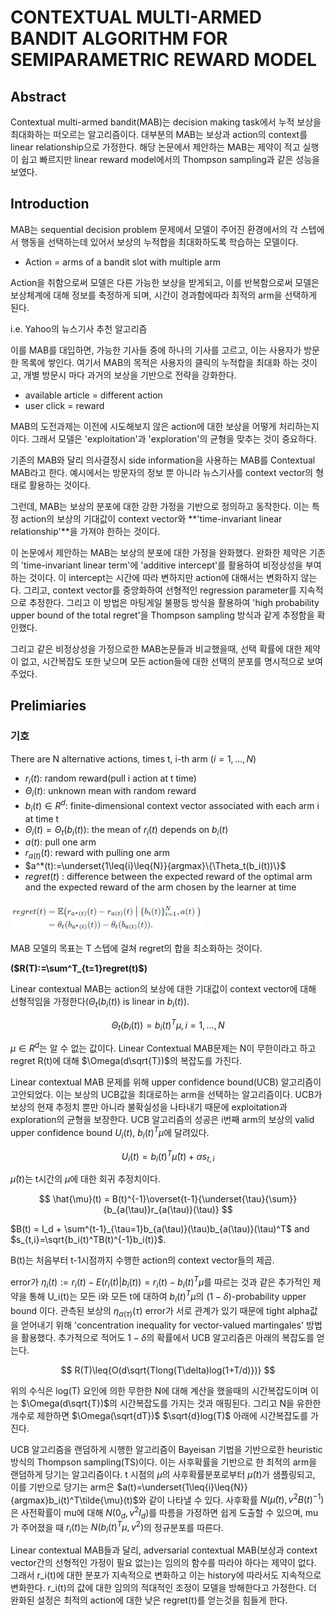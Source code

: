 # CONTEXTUAL MULTI-ARMED BANDIT ALGORITHM FOR SEMIPARAMETRIC REWARD MODEL

## Abstract

Contextual multi-armed bandit(MAB)는 decision making task에서 누적 보상을 최대화하는 떠오르는 알고리즘이다. 대부분의 MAB는 보상과 action의 context를 linear relationship으로 가정한다. 해당 논문에서 제안하는 MAB는 제약이 적고 실행이 쉽고 빠르지만 linear reward model에서의 Thompson sampling과 같은 성능을 보였다. 

## Introduction 

MAB는 sequential decision problem 문제에서 모델이 주어진 환경에서의 각 스텝에서 행동을 선택하는데 있어서 보상의 누적합을 최대화하도록 학습하는 모델이다. 

* Action = arms of a bandit slot with multiple arm

Action을 취함으로써 모델은 다른 가능한 보상을 받게되고, 이를 반복함으로써 모델은 보상체계에 대해 정보를 축정하게 되며, 시간이 경과함에따라 최적의 arm을 선택하게 된다.

i.e. Yahoo의 뉴스기사 추천 알고리즘

이를 MAB를 대입하면, 가능한 기사들 중에 하나의 기사를 고르고, 이는 사용자가 방문한 목록에 쌓인다. 여기서 MAB의 목적은 사용자의 클릭의 누적합을 최대화 하는 것이고, 개별 방문시 마다 과거의 보상을 기반으로 전략을 강화한다. 

* available article = different action
* user click = reward

MAB의 도전과제는 이전에 시도해보지 않은 action에 대한 보상을 어떻게 처리하는지이다. 그래서 모델은 'exploitation'과 'exploration'의 균형을 맞추는 것이 중요하다.

기존의 MAB와 달리 의사결정시 side information을 사용하는 MAB를 Contextual MAB라고 한다. 예시에서는 방문자의 정보 뿐 아니라 뉴스기사를 context vector의 형태로 활용하는 것이다. 

그런데, MAB는 보상의 분포에 대한 강한 가정을 기반으로 정의하고 동작한다. 이는 특정 action의 보상의 기대값이 context vector와 **'time-invariant linear relationship'**을 가져야 한하는 것이다.

이 논문에서 제안하는 MAB는 보상의 분포에 대한 가정을 완화했다. 완화한 제약은 기존의 'time-invariant linear term'에 'additive intercept'를 활용하여 비정상성을 부여하는 것이다. 이 intercept는 시간에 따라 변하지만 action에 대해서는 변화하지 않는다. 그리고, context vector를 중앙화하여 선형적인 regression parameter를 지속적으로 추정한다. 그리고 이 방법은 마팅게일 불평등 방식을 활용하여 'high probability upper bound of the total regret'을 Thompson sampling 방식과 같게 추정함을 확인했다.

그리고 같은 비정상성을 가정으로한 MAB논문들과 비교했을때, 선택 확률에 대한 제약이 없고, 시간복잡도 또한 낮으며 모든 action들에 대한 선택의 분포를 명시적으로 보여주었다. 

## Prelimiaries

### 기호

There are N alternative actions, times t, i-th arm $(i=1,...,N)$

* $r_i(t)$: random reward(pull i action at t time)
* $\Theta_i(t)$: unknown mean with random reward
* $b_i(t)\in{R^d}$: finite-dimensional context vector associated with each arm i at time t
* $\Theta_i(t)=\Theta_t(b_i(t))$: the mean of $r_i(t)$ depends on $b_i(t)$
* $a(t)$: pull one arm
* $r_{a(t)}(t)$: reward with pulling one arm
* $a^*(t):=\underset{1\leq{i}\leq{N}}{argmax}\{\Theta_t(b_i(t))\}$
* $regret(t)$ : difference between the expected reward of the optimal arm and the expected reward of the arm chosen by the learner at time

</div align="center">
<img src="imgs/MAB-for-Semiparmetric-Reward_1.png" />
<div>

MAB 모델의 목표는 T 스텝에 걸쳐 regret의 합을 최소화하는 것이다. 

**($R(T):=\sum^T_{t=1}regret(t)$)**

Linear contextual MAB는 action의 보상에 대한 기대값이 context vector에 대해 선형적임을 가정한다($\Theta_t(b_i(t))$ is linear in $b_i(t))$.

$$
\Theta_t(b_i(t)) = b_i(t)^T\mu, i=1,...,N
$$

$\mu\in{R^d}$는 알 수 없는 값이다. Linear Contextual MAB문제는 N이 무한이라고 하고 regret R(t)에 대해 $\Omega(d\sqrt{T})$의 복잡도를 가진다. 

Linear contextual MAB 문제를 위해 upper confidence bound(UCB) 알고리즘이 고안되었다. 이는 보상의 UCB값을 최대로하는 arm을 선택하는 알고리즘이다. UCB가 보상의 현재 추정치 뿐만 아니라 불확실성을 나타내기 때문에 exploitation과 exploration의 균형을 보장한다. UCB 알고리즘의 성공은 i번째 arm의 보상의 valid upper confidence bound $U_i(t)$, $b_i(t)^T\mu$에 달려있다. 

$$
U_i(t) = b_i(t)^T\hat{\mu}(t) + \alpha{s_{t,i}}
$$

$\hat{\mu}(t)$는 t시간의 $\mu$에 대한 회귀 추정치이다.

$$
\hat{\mu}(t) = B(t)^{-1}\overset{t-1}{\underset{\tau}{\sum}}{b_{a(\tau)}r_{a(\tau)}(\tau)}
$$

$B(t) = I_d + \sum^{t-1}_{\tau=1}b_{a(\tau)}(\tau)b_{a(\tau)}(\tau)^T$ and $s_{t,i}=\sqrt{b_i(t)^TB(t)^{-1}b_i(t)}$.

B(t)는 처음부터 t-1시점까지 수행한 action의 context vector들의 제곱. 

error가 $\eta_i(t):=r_i(t)-E(r_i(t)|b_i(t)) = r_i(t)-b_i(t)^T\mu$를 따르는 것과 같은 추가적인 제약을 통해 U_i(t)는 모든 i와 모든 t에 대하여 $b_i(t)^T\mu$의 $(1-\delta)$-probability upper bound 이다. 관측된 보상의 $\eta_{\alpha(\tau)}(\tau)$ error가 서로 관계가 있기 때문에 tight alpha값을 얻어내기 위해 'concentration inequality for vector-valued martingales' 방법을 활용했다. 추가적으로 적어도 $1-\delta$의 확률에서 UCB 알고리즘은 아래의 복잡도를 얻는다.

$$
R(T)\leq{O(d\sqrt{Tlong(T\delta)log(1+T/d)})}
$$


위의 수식은 log(T) 요인에 의한 무한한 N에 대해 계산을 했을때의 시간복잡도이며 이는 $\Omega(d\sqrt{T})$의 시간복잡도를 가지는 것과 매핑된다. 그리고 N을 유한한 개수로 제한하면 $\Omega(\sqrt{dT})$ $\sqrt{d}log(T)$ 아래에 시간복잡도를 가진다.

UCB 알고리즘을 랜덤하게 시행한 알고리즘이 Bayeisan 기법을 기반으로한 heuristic방식의 Thompson sampling(TS)이다. 이는 사후확률을 기반으로 한 최적의 arm을 랜덤하게 당기는 알고리즘이다. t 시점의 $\mu$의 사후확률분포로부터 $\tilde{\mu}(t)$가 샘플링되고, 이를 기반으로 당기는 arm은 $a(t)=\underset{1\leq{i}\leq{N}}{argmax}b_i(t)^T\tilde{\mu}(t)$와 같이 나타낼 수 있다. 사후확률 $N(\hat{\mu}(t),v^2B(t)^{-1})$은 사전확률이 mu에 대해 $N(0_d,v^2I_d)$를 따름을 가정하면 쉽게 도출할 수 있으며, mu가 주어졌을 때 $r_i(t)$는 $N(b_i(t)^T\mu,v^2)$의 정규분포를 따른다.

Linear contextual MAB들과 달리, adversarial contextual MAB(보상과 context vector간의 선형적인 가정이 필요 없는)는 임의의 함수를 따라야 하다는 제약이 없다. 그래서 r_i(t)에 대한 분포가 지속적으로 변화하고 이는 history에 따라서도 지속적으로 변화한다. r_i(t)의 값에 대한 임의의 적대적인 조정이 모델을 방해한다고 가정한다. 더 완화된 설정은 최적의 action에 대한 낮은 regret(t)를 얻는것을 힘들게 한다. 
